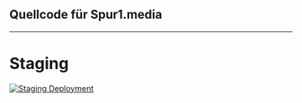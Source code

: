 ## Quellcode für Spur1.media

---

# Staging

[![Staging Deployment](https://github.com/wolfkidsounds/www.spur1.media/actions/workflows/staging.yml/badge.svg?branch=staging)](https://github.com/wolfkidsounds/www.spur1.media/actions/workflows/staging.yml)
